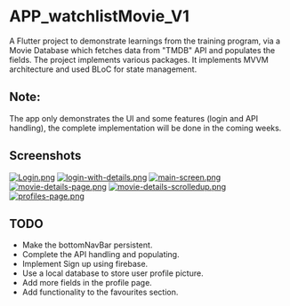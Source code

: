 # APP_watchlistMovie_V1

A Flutter project to demonstrate learnings from the training program, via a Movie Database which fetches data from "TMDB" API and populates the fields.
The project implements various packages.
It implements MVVM architecture and used BLoC for state management.

## Note:
The app only demonstrates the UI and some features (login and API handling), the complete implementation will be done in the coming weeks.

## Screenshots
[![Login.png](https://i.postimg.cc/L5mMSTmd/Login.png)](https://postimg.cc/LYQWBjqv)
[![login-with-details.png](https://i.postimg.cc/bNCjXkMM/login-with-details.png)](https://postimg.cc/SJMPC2m7)
[![main-screen.png](https://i.postimg.cc/Mpg2Hxzm/main-screen.png)](https://postimg.cc/LJk0QcYJ)
[![movie-details-page.png](https://i.postimg.cc/3RHsjB4y/movie-details-page.png)](https://postimg.cc/Z9Vs46LZ)
[![movie-details-scrolledup.png](https://i.postimg.cc/vBLp0Vf0/movie-details-scrolledup.png)](https://postimg.cc/LY5CXhyP)
[![profiles-page.png](https://i.postimg.cc/xdHrb7CD/profiles-page.png)](https://postimg.cc/8F1X2ZMt)


## TODO
- Make the bottomNavBar persistent.
- Complete the API handling and populating.
- Implement Sign up using firebase.
- Use a local database to store user profile picture.
- Add more fields in the profile page.
- Add functionality to the favourites section.


